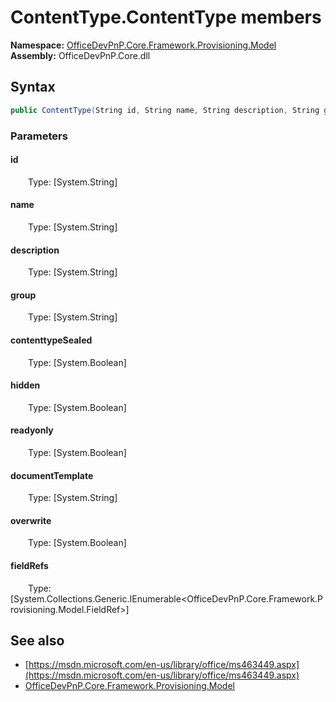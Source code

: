 # ContentType.ContentType members 
**Namespace:** [OfficeDevPnP.Core.Framework.Provisioning.Model](OfficeDevPnP.Core.Framework.Provisioning.Model.md)  
**Assembly:** OfficeDevPnP.Core.dll  
## Syntax
```C#
public ContentType(String id, String name, String description, String group, Boolean contenttypeSealed, Boolean hidden, Boolean readyonly, String documentTemplate, Boolean overwrite, IEnumerable<FieldRef> fieldRefs)
```
### Parameters
#### id
&emsp;&emsp;Type: [System.String] 
#### 
#### name
&emsp;&emsp;Type: [System.String] 
#### 
#### description
&emsp;&emsp;Type: [System.String] 
#### 
#### group
&emsp;&emsp;Type: [System.String] 
#### 
#### contenttypeSealed
&emsp;&emsp;Type: [System.Boolean] 
#### 
#### hidden
&emsp;&emsp;Type: [System.Boolean] 
#### 
#### readyonly
&emsp;&emsp;Type: [System.Boolean] 
#### 
#### documentTemplate
&emsp;&emsp;Type: [System.String] 
#### 
#### overwrite
&emsp;&emsp;Type: [System.Boolean] 
#### 
#### fieldRefs
&emsp;&emsp;Type: [System.Collections.Generic.IEnumerable<OfficeDevPnP.Core.Framework.Provisioning.Model.FieldRef>] 
#### 
## See also
- [https://msdn.microsoft.com/en-us/library/office/ms463449.aspx](https://msdn.microsoft.com/en-us/library/office/ms463449.aspx)
- [OfficeDevPnP.Core.Framework.Provisioning.Model](OfficeDevPnP.Core.Framework.Provisioning.Model.md)

